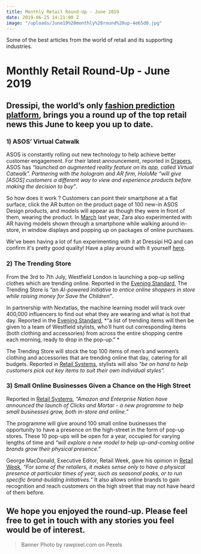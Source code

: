 ```yaml
---
title: Monthly Retail Round-Up - June 2019
date: 2019-06-25 14:21:00 Z
image: "/uploads/June19%20monthly%20round%20up-4e65d0.jpg"
---
```


Some of the best articles from the world of retail and its supporting industries.

# Monthly Retail Round-Up - June 2019

## Dressipi, the world’s only [fashion prediction platform](https://dressipi.com/platform/), brings you a round up of the top retail news this June to keep you up to date.

### 1) ASOS’ Virtual Catwalk

ASOS is constantly rolling out new technology to help achieve better customer engagement. For their latest announcement, reported in [Drapers](about:blank), ASOS has *“launched an augmented reality feature on its app, called Virtual Catwalk”. Partnering with the hologram and AR firm, HoloMe “will give [ASOS] customers a different way to view and experience products before making the decision to buy”*.

So how does it work ? Customers can point their smartphone at a flat surface, click the AR button on the product page of 100 new-in ASOS Design products, and models will appear as though they were in front of them, wearing the product. In [March](https://dressipi.com/blog/monthly-retail-round-up-march-2018/) last year, Zara also experimented with AR having models shown through a smartphone while walking around in-store, in window displays and popping up on packages of online purchases.

We’ve been having a lot of fun experimenting with it at Dressipi HQ and can confirm it's pretty good quality! Have a play around with it yourself [here](https://www.asos.com/women/ctas/fashion-online-13/cat/?cid=13509&page=1).

### 2) The Trending Store

From the 3rd to 7th July, Westfield London is launching a pop-up selling clothes which are trending online. Reported in the [Evening Standard](https://www.standard.co.uk/fashion/westfield-trending-store-ai-pop-up-save-the-children-a4154196.html), The Trending Store is *“an AI-powered initiative to entice online shoppers in store while raising money for Save the Children”*.

In partnership with Nextatlas, the machine learning model will track over 400,000 influencers to find out what they are wearing and what is hot that day. Reported in the [Evening Standard](https://www.standard.co.uk/fashion/westfield-trending-store-ai-pop-up-save-the-children-a4154196.html), *“a list of trending items will then be given to a team of Westfield stylists, who’ll hunt out corresponding items (both clothing and accessories) from across the entire shopping centre each morning, ready to drop in the pop-up.” *

The Trending Store will stock the top 100 items of men’s and women’s clothing and accessories that are trending online that day, catering for all budgets. Reported in [Retail Systems](http://www.retail-systems.com/rs/Westfield_Nextatlas_Trending_Store_AI_Fashion.php), stylists will also *“be on hand to help customers pick out key items to suit their own individual styles”.*

### 3) Small Online Businesses Given a Chance on the High Street

Reported in [Retail Systems](http://www.retail-systems.com/rs/Amazon_Clicks_and_Mortar_Pop_Up_Store_Launch.php), *“Amazon and Enterprise Nation have announced the launch of Clicks and Mortar - a new programme to help small businesses grow, both in-store and online.”*

The programme will give around 100 small online businesses the opportunity to have a presence on the high-street in the form of pop-up stores. These 10 pop-ups will be open for a year, occupied for varying lengths of time and *“will explore a new model to help up-and-coming online brands grow their physical presence.”*

George MacDonald, Executive Editor, Retail Week, gave his opinion in [Retail Week](https://www.retail-week.com/property/opinion-amazon-could-be-source-of-new-ideas-on-retail-property/7032078.article?authent=1), *“For some of the retailers, it makes sense only to have a physical presence at particular times of year, such as seasonal peaks, or to run specific brand-building initiatives.”* It also allows online brands to gain recognition and reach customers on the high street that may not have heard of them before.

## We hope you enjoyed the round-up. Please feel free to get in touch with any stories you feel would be of interest.

> Banner Photo by rawpixel.com on Pexels